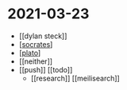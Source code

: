 # 2021-03-23

- [[dylan steck]]
- [[socrates]]
- [[plato]]
- [[neither]]
- [[push]] [[todo]]
  - [[research]] [[meilisearch]]

[//begin]: # "Autogenerated link references for markdown compatibility"
[socrates]: ../socrates "Socrates"
[plato]: ../plato "Plato"
[//end]: # "Autogenerated link references"